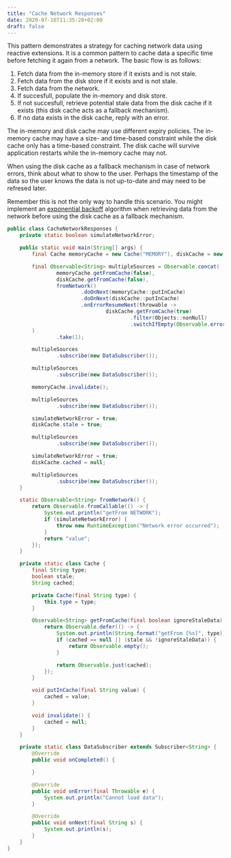 ```yaml
---
title: "Cache Network Responses"
date: 2020-07-16T11:35:28+02:00
draft: false
---
```

This pattern demonstrates a strategy for caching network data using reactive extensions. It is a common pattern to cache data a specific time before fetching it again from a network. The basic flow is as follows:

1. Fetch data from the in-memory store if it exists and is not stale.
2. Fetch data from the disk store if it exists and is not stale.
3. Fetch data from the network.
4. If succesfull, populate the in-memory and disk store.
5. If not succesfull, retrieve potential stale data from the disk cache if it exists (this disk cache acts as a fallback mechanism).
6. If no data exists in the disk cache, reply with an error.

The in-memory and disk cache may use different expiry policies. The in-memory cache may have a size- and time-based constraint while the disk cache only has a time-based constraint. The disk cache will survive application restarts while the in-memory cache may not.

When using the disk cache as a fallback mechanism in case of network errors, think about what to show to the user. Perhaps the timestamp of the data so the user knows the data is not up-to-date and may need to be refresed later.

Remember this is not the only way to handle this scenario. You might implement an [exponential backoff](http://www.rxpatterns.com/#sub-par-4-2) algorithm when retrieving data from the network before using the disk cache as a fallback mechanism.   
```java
public class CacheNetworkResponses {
    private static boolean simulateNetworkError;

    public static void main(String[] args) {
        final Cache memoryCache = new Cache("MEMORY"), diskCache = new Cache("DISK");

        final Observable<String> multipleSources = Observable.concat(
                memoryCache.getFromCache(false),
                diskCache.getFromCache(false),
                fromNetwork()
                        .doOnNext(memoryCache::putInCache)
                        .doOnNext(diskCache::putInCache)
                        .onErrorResumeNext(throwable ->
                                diskCache.getFromCache(true)
                                        .filter(Objects::nonNull)
                                        .switchIfEmpty(Observable.error(throwable)))
        )
                .take(1);

        multipleSources
                .subscribe(new DataSubscriber());

        multipleSources
                .subscribe(new DataSubscriber());

        memoryCache.invalidate();

        multipleSources
                .subscribe(new DataSubscriber());

        simulateNetworkError = true;
        diskCache.stale = true;

        multipleSources
                .subscribe(new DataSubscriber());

        simulateNetworkError = true;
        diskCache.cached = null;

        multipleSources
                .subscribe(new DataSubscriber());
    }

    static Observable<String> fromNetwork() {
        return Observable.fromCallable(() -> {
            System.out.println("getFrom NETWORK");
            if (simulateNetworkError) {
                throw new RuntimeException("Network error occurred");
            }
            return "value";
        });
    }

    private static class Cache {
        final String type;
        boolean stale;
        String cached;

        private Cache(final String type) {
            this.type = type;
        }

        Observable<String> getFromCache(final boolean ignoreStaleData) {
            return Observable.defer(() -> {
                System.out.println(String.format("getFrom [%s]", type));
                if (cached == null || (stale && !ignoreStaleData)) {
                    return Observable.empty();
                }

                return Observable.just(cached);
            });
        }

        void putInCache(final String value) {
            cached = value;
        }

        void invalidate() {
            cached = null;
        }
    }

    private static class DataSubscriber extends Subscriber<String> {
        @Override
        public void onCompleted() {

        }

        @Override
        public void onError(final Throwable e) {
            System.out.println("Cannot load data");
        }

        @Override
        public void onNext(final String s) {
            System.out.println(s);
        }
    }
}
```
